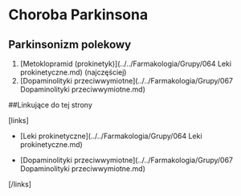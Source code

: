 # Choroba Parkinsona



## Parkinsonizm polekowy

1. [Metoklopramid (prokinetyk)](../../Farmakologia/Grupy/064 Leki prokinetyczne.md) (najczęściej)
2. [Dopaminolityki przeciwwymiotne](../../Farmakologia/Grupy/067 Dopaminolityki przeciwwymiotne.md)





##Linkujące do tej strony

[links]

- [Leki prokinetyczne](../../Farmakologia/Grupy/064 Leki prokinetyczne.md)

- [Dopaminolityki przeciwwymiotne](../../Farmakologia/Grupy/067 Dopaminolityki przeciwwymiotne.md)


[/links]











